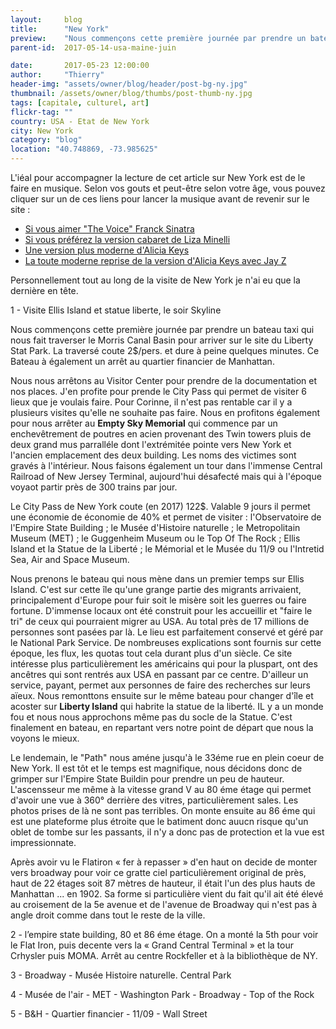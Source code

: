```yaml
---
layout:     blog
title:      "New York"
preview:    "Nous commençons cette première journée par prendre un bateau taxi qui nous fait traverser le Morris Canal Basin pour arriver sur le... "
parent-id:  2017-05-14-usa-maine-juin

date:       2017-05-23 12:00:00
author:     "Thierry"
header-img: "assets/owner/blog/header/post-bg-ny.jpg"
thumbnail: /assets/owner/blog/thumbs/post-thumb-ny.jpg
tags: [capitale, culturel, art]
flickr-tag: ""
country: USA - Etat de New York
city: New York
category: "blog"
location: "40.748869, -73.985625"
---
```


L'iéal pour accompagner la lecture de cet article sur New York est de le faire en musique. Selon vos gouts et peut-être selon votre âge, vous pouvez cliquer sur un de ces liens pour lancer la musique avant de revenir sur le site :

<ul>
    <li><a href="https://youtu.be/x_srVEAP-WM" target="_blank">Si vous aimer "The Voice" Franck Sinatra</a></li>
    <li><a href="https://youtu.be/GxAnLJwsxII" target="_blank">Si vous préférez la version cabaret de Liza Minelli</a></li>
    <li><a href="https://youtu.be/Q4Yqx5coUiQ" target="_blank">Une version plus moderne d'Alicia Keys</a></li>
    <li><a href="https://youtu.be/GPeOkzadr5g" target="_blank">La toute moderne reprise de la version d'Alicia Keys avec Jay Z</a></li>
</ul>

Personnellement tout au long de la visite de New York je n'ai eu que la dernière en tête.


1 - Visite Ellis Island et statue liberte, le soir Skyline

Nous commençons cette première journée par prendre un bateau taxi qui nous fait traverser le Morris Canal Basin pour arriver sur le site du Liberty Stat Park. La traversé coute 2$/pers. et dure à peine quelques minutes. Ce Bateau à également un arrêt au quartier financier de Manhattan.

Nous nous arrêtons au Visitor Center pour prendre de la documentation et nos places. J'en profite pour prende le City Pass qui permet de visiter 6 lieux que je voulais faire. Pour Corinne, il n'est pas rentable car il y a plusieurs visites qu'elle ne souhaite pas faire. Nous en profitons également pour nous arrêter au **Empty Sky Memorial** qui commence par un enchevêtrement de poutres en acien provenant des Twin towers pluis de deux grand mus parralléle dont l'extrémitée pointe vers New York et l'ancien emplacement des deux building. Les noms des victimes sont gravés à l'intérieur. Nous faisons également un tour dans l'immense Central Railroad of New Jersey Terminal, aujourd'hui désafecté mais qui à l'époque voyaot partir près de 300 trains par jour.

<p class="info-box bg-primary"><i class="fa fa-info-circle"></i>
Le City Pass de New York coute (en 2017) 122$. Valable 9 jours il permet une économie de économie de 40% et permet de visiter : l'Observatoire de l'Empire State Building ; le Musée d'Histoire naturelle ; le Metropolitain Museum (MET) ; le Guggenheim Museum ou le Top Of The Rock ; Ellis Island et la Statue de la Liberté ; le Mémorial et le Musée du 11/9 ou l'Intretid Sea, Air and Space Museum.  
</p>

Nous prenons le bateau qui nous mène dans un premier temps sur Ellis Island. C'est sur cette île qu'une grange partie des migrants arrivaient, principalement d'Europe pour fuir soit le misère soit les guerres ou faire fortune. D'immense locaux ont été construit pour les accueillir et "faire le tri" de ceux qui pourraient migrer au USA. Au total près de 17 millions de personnes sont pasées par là. Le lieu est parfaitement conservé et géré par le National Park Service. De nombreuses explications sont fournis sur cette époque, les flux, les quotas tout cela durant plus d'un siècle. Ce site intéresse plus particulièrement les américains qui pour la pluspart, ont des ancêtres qui sont rentrés aux USA en passant par ce centre. D'ailleur un service, payant, permet aux personnes de faire des recherches sur leurs aïeux. Nous remonttons ensuite sur le même bateau pour changer d'île et acoster sur **Liberty Island** qui habrite la statue de la liberté. IL y a un monde fou et nous nous approchons même pas du socle de la Statue. C'est finalement en bateau, en repartant vers notre point de départ que nous la voyons le mieux.  

Le lendemain, le "Path" nous améne jusqu'à le 33éme rue en plein coeur de New York. Il est tôt et le temps est magnifique, nous décidons donc de grimper sur l'Empire State Buildin pour prendre un peu de hauteur. L'ascensseur me même à la vitesse grand V au 80 éme étage qui permet d'avoir une vue à 360° derrière des vitres, particulièrement sales. Les photos prises de là ne sont pas terribles. On monte ensuite au 86 éme qui est une plateforme plus étroite que le batiment donc auucn risque qu'un oblet de tombe sur les passants, il n'y a donc pas de protection et la vue est impressionnate.

Après avoir vu le Flatiron « fer à repasser » d'en haut on decide de monter vers broadway pour voir ce gratte ciel particulièrement original de près, haut de 22 étages soit 87 mètres de hauteur, il était l'un des plus hauts de Manhattan ... en 1902. Sa forme si particulière vient du fait qu'il ait été élevé au croisement de la 5e avenue et de l'avenue de Broadway qui n'est pas à angle droit comme dans tout le reste de la ville.




2 - l’empire state building, 80 et 86 éme étage. On a monté la 5th pour voir le Flat Iron, puis decente vers la « Grand Central Terminal » et la tour Crhysler puis MOMA. Arrêt au centre Rockfeller et à la bibliothèque de NY.

3 - Broadway - Musée Histoire naturelle. Central Park

4 - Musée de l'air - MET - Washington Park - Broadway - Top of the Rock

5 - B&H - Quartier financier - 11/09 - Wall Street